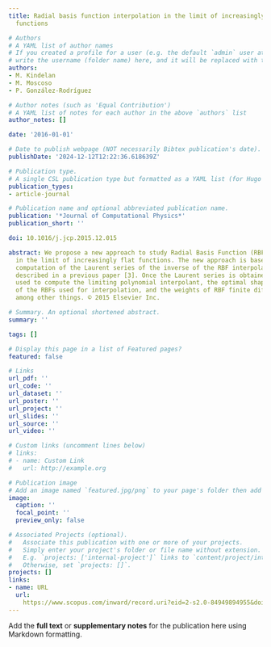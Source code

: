 ```yaml
---
title: Radial basis function interpolation in the limit of increasingly flat basis
  functions

# Authors
# A YAML list of author names
# If you created a profile for a user (e.g. the default `admin` user at `content/authors/admin/`), 
# write the username (folder name) here, and it will be replaced with their full name and linked to their profile.
authors:
- M. Kindelan
- M. Moscoso
- P. González-Rodríguez

# Author notes (such as 'Equal Contribution')
# A YAML list of notes for each author in the above `authors` list
author_notes: []

date: '2016-01-01'

# Date to publish webpage (NOT necessarily Bibtex publication's date).
publishDate: '2024-12-12T12:22:36.618639Z'

# Publication type.
# A single CSL publication type but formatted as a YAML list (for Hugo requirements).
publication_types:
- article-journal

# Publication name and optional abbreviated publication name.
publication: '*Journal of Computational Physics*'
publication_short: ''

doi: 10.1016/j.jcp.2015.12.015

abstract: We propose a new approach to study Radial Basis Function (RBF) interpolation
  in the limit of increasingly flat functions. The new approach is based on the semi-analytical
  computation of the Laurent series of the inverse of the RBF interpolation matrix
  described in a previous paper [3]. Once the Laurent series is obtained, it can be
  used to compute the limiting polynomial interpolant, the optimal shape parameter
  of the RBFs used for interpolation, and the weights of RBF finite difference formulas,
  among other things. © 2015 Elsevier Inc.

# Summary. An optional shortened abstract.
summary: ''

tags: []

# Display this page in a list of Featured pages?
featured: false

# Links
url_pdf: ''
url_code: ''
url_dataset: ''
url_poster: ''
url_project: ''
url_slides: ''
url_source: ''
url_video: ''

# Custom links (uncomment lines below)
# links:
# - name: Custom Link
#   url: http://example.org

# Publication image
# Add an image named `featured.jpg/png` to your page's folder then add a caption below.
image:
  caption: ''
  focal_point: ''
  preview_only: false

# Associated Projects (optional).
#   Associate this publication with one or more of your projects.
#   Simply enter your project's folder or file name without extension.
#   E.g. `projects: ['internal-project']` links to `content/project/internal-project/index.md`.
#   Otherwise, set `projects: []`.
projects: []
links:
- name: URL
  url: 
    https://www.scopus.com/inward/record.uri?eid=2-s2.0-84949894955&doi=10.1016%2fj.jcp.2015.12.015&partnerID=40&md5=01518f5e9c8ea18b4d11d0a85e71e400
---
```


Add the **full text** or **supplementary notes** for the publication here using Markdown formatting.
